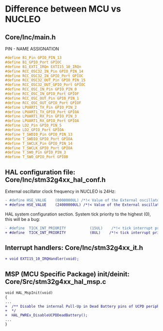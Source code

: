 Difference between MCU vs NUCLEO
==================================

## Core/Inc/main.h

PIN - NAME ASSIGNATION

```c
#define B1_Pin GPIO_PIN_13
#define B1_GPIO_Port GPIOC
#define B1_EXTI_IRQn EXTI15_10_IRQn
#define RCC_OSC32_IN_Pin GPIO_PIN_14
#define RCC_OSC32_IN_GPIO_Port GPIOC
#define RCC_OSC32_OUT_Pin GPIO_PIN_15
#define RCC_OSC32_OUT_GPIO_Port GPIOC
#define RCC_OSC_IN_Pin GPIO_PIN_0
#define RCC_OSC_IN_GPIO_Port GPIOF
#define RCC_OSC_OUT_Pin GPIO_PIN_1
#define RCC_OSC_OUT_GPIO_Port GPIOF
#define LPUART1_TX_Pin GPIO_PIN_2
#define LPUART1_TX_GPIO_Port GPIOA
#define LPUART1_RX_Pin GPIO_PIN_3
#define LPUART1_RX_GPIO_Port GPIOA
#define LD2_Pin GPIO_PIN_5
#define LD2_GPIO_Port GPIOA
#define T_SWDIO_Pin GPIO_PIN_13
#define T_SWDIO_GPIO_Port GPIOA
#define T_SWCLK_Pin GPIO_PIN_14
#define T_SWCLK_GPIO_Port GPIOA
#define T_SWO_Pin GPIO_PIN_3
#define T_SWO_GPIO_Port GPIOB
```

## HAL configuration file: Core/Inc/stm32g4xx_hal_conf.h

External oscillator clock frequency in NUCLEO is 24Hz:

```diff
- #define HSE_VALUE    (8000000UL) /*!< Value of the External oscillator in Hz */
+ #define HSE_VALUE    (24000000UL) /*!< Value of the External oscillator in Hz */
```

HAL system configuration section. System tick priority to the highest (0), this will be a bug:

```diff
- #define  TICK_INT_PRIORITY           (15UL)    /*!< tick interrupt priority (lowest by default)  */
+ #define  TICK_INT_PRIORITY           (0UL)    /*!< tick interrupt priority (lowest by default)  */
```

## Interrupt handlers: Core/Inc/stm32g4xx_it.h

```diff
+ void EXTI15_10_IRQHandler(void);
```

## MSP (MCU Specific Package) init/deinit: Core/Src/stm32g4xx_hal_msp.c

```diff
void HAL_MspInit(void)
{
...
+  /** Disable the internal Pull-Up in Dead Battery pins of UCPD peripheral
+  */
+  HAL_PWREx_DisableUCPDDeadBattery();
...
}
```